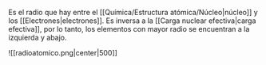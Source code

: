 
Es el radio que hay entre el [[Química/Estructura atómica/Núcleo|núcleo]] y los [[Electrones|electrones]]. Es inversa a la [[Carga nuclear efectiva|carga efectiva]], por lo tanto, los elementos con mayor radio se encuentran a la izquierda y abajo.  


![[radioatomico.png|center|500]]